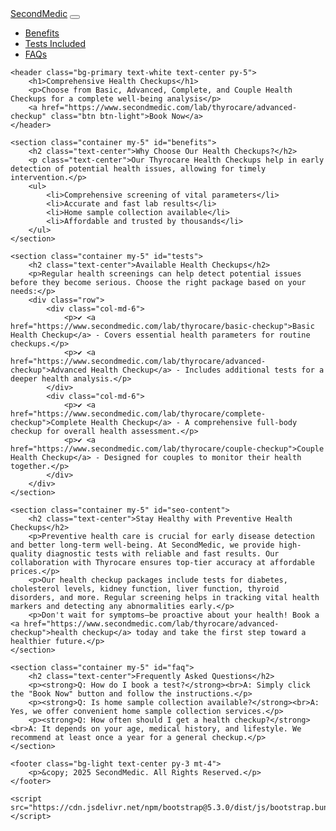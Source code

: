 <!DOCTYPE html>
<html lang="en">
<head>
    <meta charset="UTF-8">
    <meta name="viewport" content="width=device-width, initial-scale=1.0">
    <title>Basic, Advanced, Complete, and Couple Health Checkups - SecondMedic</title>
    <meta name="description" content="Book your Basic Checkup, Advanced Checkup, Complete Checkup, or Couple Checkup with Thyrocare at SecondMedic. Get comprehensive health analysis with fast and reliable results.">
    <meta name="keywords" content="Basic Checkup, Advanced Checkup, Complete Checkup, Couple Checkup, Full Body Checkup, Preventive Health Tests, SecondMedic, Thyrocare Packages, Affordable Health Tests">
    <meta name="author" content="SecondMedic">
    <link rel="stylesheet" href="style.css">
    <link rel="stylesheet" href="https://cdnjs.cloudflare.com/ajax/libs/font-awesome/6.0.0/css/all.min.css">
    <link rel="stylesheet" href="https://cdn.jsdelivr.net/npm/bootstrap@5.3.0/dist/css/bootstrap.min.css">
</head>
<body>
    <nav class="navbar navbar-expand-lg navbar-light bg-light">
        <div class="container">
            <a class="navbar-brand" href="https://www.secondmedic.com/">SecondMedic</a>
            <button class="navbar-toggler" type="button" data-bs-toggle="collapse" data-bs-target="#navbarNav">
                <span class="navbar-toggler-icon"></span>
            </button>
            <div class="collapse navbar-collapse" id="navbarNav">
                <ul class="navbar-nav ms-auto">
                    <li class="nav-item"><a class="nav-link" href="#benefits">Benefits</a></li>
                    <li class="nav-item"><a class="nav-link" href="#tests">Tests Included</a></li>
                    <li class="nav-item"><a class="nav-link" href="#faq">FAQs</a></li>
                </ul>
            </div>
        </div>
    </nav>

    <header class="bg-primary text-white text-center py-5">
        <h1>Comprehensive Health Checkups</h1>
        <p>Choose from Basic, Advanced, Complete, and Couple Health Checkups for a complete well-being analysis</p>
        <a href="https://www.secondmedic.com/lab/thyrocare/advanced-checkup" class="btn btn-light">Book Now</a>
    </header>

    <section class="container my-5" id="benefits">
        <h2 class="text-center">Why Choose Our Health Checkups?</h2>
        <p class="text-center">Our Thyrocare Health Checkups help in early detection of potential health issues, allowing for timely intervention.</p>
        <ul>
            <li>Comprehensive screening of vital parameters</li>
            <li>Accurate and fast lab results</li>
            <li>Home sample collection available</li>
            <li>Affordable and trusted by thousands</li>
        </ul>
    </section>

    <section class="container my-5" id="tests">
        <h2 class="text-center">Available Health Checkups</h2>
        <p>Regular health screenings can help detect potential issues before they become serious. Choose the right package based on your needs:</p>
        <div class="row">
            <div class="col-md-6">
                <p>✔ <a href="https://www.secondmedic.com/lab/thyrocare/basic-checkup">Basic Health Checkup</a> - Covers essential health parameters for routine checkups.</p>
                <p>✔ <a href="https://www.secondmedic.com/lab/thyrocare/advanced-checkup">Advanced Health Checkup</a> - Includes additional tests for a deeper health analysis.</p>
            </div>
            <div class="col-md-6">
                <p>✔ <a href="https://www.secondmedic.com/lab/thyrocare/complete-checkup">Complete Health Checkup</a> - A comprehensive full-body checkup for overall health assessment.</p>
                <p>✔ <a href="https://www.secondmedic.com/lab/thyrocare/couple-checkup">Couple Health Checkup</a> - Designed for couples to monitor their health together.</p>
            </div>
        </div>
    </section>

    <section class="container my-5" id="seo-content">
        <h2 class="text-center">Stay Healthy with Preventive Health Checkups</h2>
        <p>Preventive health care is crucial for early disease detection and better long-term well-being. At SecondMedic, we provide high-quality diagnostic tests with reliable and fast results. Our collaboration with Thyrocare ensures top-tier accuracy at affordable prices.</p>
        <p>Our health checkup packages include tests for diabetes, cholesterol levels, kidney function, liver function, thyroid disorders, and more. Regular screening helps in tracking vital health markers and detecting any abnormalities early.</p>
        <p>Don't wait for symptoms—be proactive about your health! Book a <a href="https://www.secondmedic.com/lab/thyrocare/advanced-checkup">health checkup</a> today and take the first step toward a healthier future.</p>
    </section>

    <section class="container my-5" id="faq">
        <h2 class="text-center">Frequently Asked Questions</h2>
        <p><strong>Q: How do I book a test?</strong><br>A: Simply click the "Book Now" button and follow the instructions.</p>
        <p><strong>Q: Is home sample collection available?</strong><br>A: Yes, we offer convenient home sample collection services.</p>
        <p><strong>Q: How often should I get a health checkup?</strong><br>A: It depends on your age, medical history, and lifestyle. We recommend at least once a year for a general checkup.</p>
    </section>

    <footer class="bg-light text-center py-3 mt-4">
        <p>&copy; 2025 SecondMedic. All Rights Reserved.</p>
    </footer>

    <script src="https://cdn.jsdelivr.net/npm/bootstrap@5.3.0/dist/js/bootstrap.bundle.min.js"></script>
</body>
</html>
